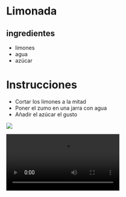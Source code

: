 # Limonada
## ingredientes
* limones
* agua
* azúcar
# Instrucciones
* Cortar los limones a la mitad 
* Poner el zumo en una jarra con agua 
* Añadir el azúcar el gusto
 
![ ](https://media.istockphoto.com/id/544468096/es/foto/limonada-con-lim%C3%B3n-menta-y-hielo.jpg?s=612x612&w=0&k=20&c=RXnh1HGOh9KFgZ7pWShTOc96akj0W_as6R9VW8m3zfU=)
 
![ ](https://i.gifer.com/K9id.mp4)
